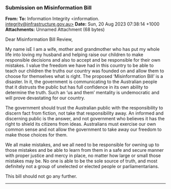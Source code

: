 ### Submission on Misinformation Bill

**From:**
**To:** Information Integrity <information. [integrity@infrastructure.gov.au>](mailto:information._integrity@infrastructure.gov.au)
**Date:** Sun, 20 Aug 2023 07:38:14 +1000
**Attachments:** Unnamed Attachment (68 bytes)

Dear Misinformation Bill Review,

My name isE I am a wife, mother and grandmother who has put my whole life into loving my husband and
helping raise our children to make responsible decisions and also to accept and be responsible for their own
mistakes. I value the freedom we have had in this country to be able to teach our children the truths our country was
founded on and allow them to choose for themselves what is right.
The proposed ‘Misinformation Bill’ is a disaster. In it, the government is communicating to the Australian people that it
distrusts the public but has full confidence in its own ability to determine the truth. Such an ‘us and them’ mentality is
undemocratic and will prove devastating for our country.

The government should trust the Australian public with the responsibility to discern fact from fiction, not take that
responsibility away. An informed and discerning public is the answer, and not government who believes it has the
right to shield its citizens from ideas. Australians must exercise our own common sense and not allow the government
to take away our freedom to make those choices for them.

We all make mistakes, and we all need to be responsible for owning up to those mistakes and be able to learn from
them in a safe and secure manner with proper justice and mercy in place, no matter how large or small those
mistakes may be.
No one is able to be the sole source of truth, and most definitely not a group of unelected or elected people or
parliamentarians.

This bill should not go any further.


-----

